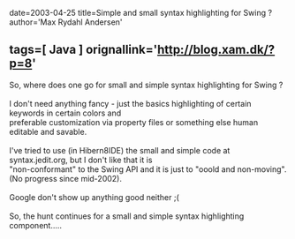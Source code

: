 date=2003-04-25
title=Simple and small syntax highlighting for Swing ?
author='Max Rydahl Andersen'

tags=[ Java ]
orignallink='http://blog.xam.dk/?p=8'
---
<div><p>So, where does one go for small and simple syntax highlighting for Swing ? <br><br>
I don't need anything fancy - just the basics highlighting of certain keywords in certain colors and <br>
preferable customization via property files or something else human editable and savable.<br><br>
I've tried to use (in Hibern8IDE) the small and simple code at syntax.jedit.org, but I don't like that it is <br>
"non-conformant" to the Swing API and it is just to "ooold and non-moving". (No progress since mid-2002).<br><br>
Google don't show up anything good neither ;(<br><br>
So, the hunt continues for a small and simple syntax highlighting component.....</p></div>
